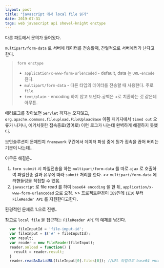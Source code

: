 ```yaml
---
layout: post
title: "javascript 에서 local file 읽기"
date: 2019-07-31
tags: web javascript api shovel-knight enctype
---
```


다른 파트에서 문의가 들어왔다.

`multipart/form-data` 로 서버에 데이터를 전송할때, 간헐적으로 서버에러가 난다고 한다.  

> `form enctype`
> - `application/x-www-form-urlencoded` - default, data 는 `URL-encode` 된다.
> - `multipart/form-data` - 다른 타입의 데이터를 전송할 때 사용한다. 주로 `file`.
> - `text/plain` - encoding 하지 않고 보낸다.공백은 +로 치환하는 것 같은데 아무튼.

에러로그를 찾아보면 `Servlet` 까지는 오지않고, `org.apache.commons.fileupload.FileUploadBase` 이쯤 패키지에서 `timed out` 오류가 나거나, 예기치못한 접속종료(영어로) 이런 로그가 나는데 완벽하게 해결하지 못했다.

보안솔루션이 문제인지 `framework` 구간에서 데이터 파싱 중에 뭔가 접속을 끊어 버리는 기분이 나는데...

아무튼 해결은..
1. `form submit` 시  파일전송을 하는 `multipart/form-data` 를 따로 `ajax` 로 호출하여 파일전송 결과 유무에 따라 `submit` 처리를 한다. >> `multipart/form-data` 에러핸들링을 직접할 수 있음.
2. `javascript` 로 file read 를 하여 `base64 encoding` 을 한 뒤, `application/x-www-form-urlencoded` 으로 요청. >> 프로젝트환경이 `IE9`인데 `IE10` 부터 `FileReader API` 를 지원한다고한다.

환경적인 문제로 1.으로 진행..

참고로 `local file` 을 접근하는 `FileReader API` 의 예제를 남긴다.

```javascript
  var fileInputId = 'file-input-id';
  var fileInput = $('#' + fileInputId);
  var result;
  var reader = new FileReader(fileInput);
  reader.onload = function() {
    result = reader.result;
  }
  reader.readAsDataURL(fileInput[0].files[0]); //URL 타입으로 base64 encoded 데이터를 읽는다.
```
